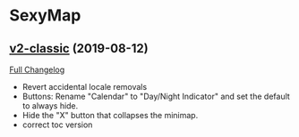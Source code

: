 # SexyMap

## [v2-classic](https://github.com/funkydude/SexyMap/tree/v2-classic) (2019-08-12)
[Full Changelog](https://github.com/funkydude/SexyMap/compare/v1-classic...v2-classic)

- Revert accidental locale removals  
- Buttons: Rename "Calendar" to "Day/Night Indicator" and set the default to always hide.  
- Hide the "X" button that collapses the minimap.  
- correct toc version  
